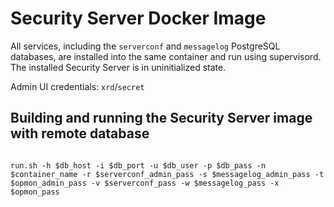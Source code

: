 # Security Server Docker Image


All services, including the `serverconf` and `messagelog` PostgreSQL databases, are installed into the same container and run using supervisord.
The installed Security Server is in uninitialized state.

Admin UI credentials: `xrd`/`secret`

## Building and running the Security Server image with remote database

```shell

run.sh -h $db_host -i $db_port -u $db_user -p $db_pass -n $container_name -r $serverconf_admin_pass -s $messagelog_admin_pass -t $opmon_admin_pass -v $serverconf_pass -w $messagelog_pass -x $opmon_pass
```
